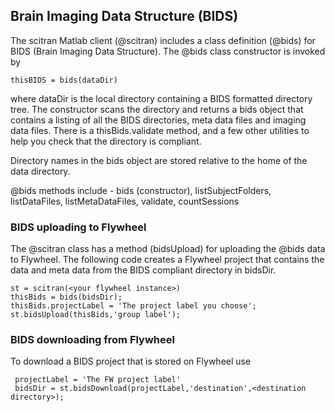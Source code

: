## Brain Imaging Data Structure (BIDS)

The scitran Matlab client (@scitran) includes a class definition (@bids) for BIDS (Brain Imaging Data Structure). The @bids class constructor is invoked by

    thisBIDS = bids(dataDir)

where dataDir is the local directory containing a BIDS formatted directory tree.  The constructor scans the directory and returns a bids object that contains a listing of all the BIDS directories, meta data files and imaging data files. There is a thisBids.validate method, and a few other utilities to help you check that the directory is compliant. 

Directory names in the bids object are stored relative to the home of the data directory.

@bids methods include - bids (constructor), listSubjectFolders, listDataFiles, listMetaDataFiles, validate, countSessions

### BIDS uploading to Flywheel

The @scitran class has a method (bidsUpload) for uploading the @bids data to Flywheel.  The following code creates a Flywheel project that contains the data and meta data from the BIDS compliant directory in bidsDir.  

```
st = scitran(<your flywheel instance>)
thisBids = bids(bidsDir);
thisBids.projectLabel = 'The project label you choose';
st.bidsUpload(thisBids,'group label');
```

### BIDS downloading from Flywheel

To download a BIDS project that is stored on Flywheel use

     projectLabel = 'The FW project label'
     bidsDir = st.bidsDownload(projectLabel,'destination',<destination directory>);




